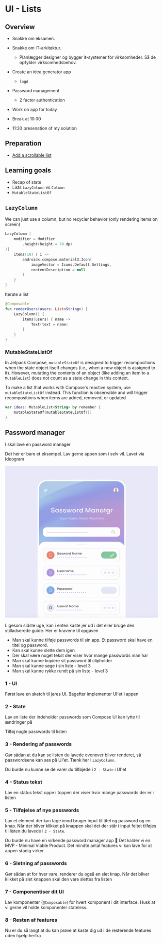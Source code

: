 # UI - Lists



## Overview

- Snakke om eksamen. 
- Snakke om IT-arkitektur.
  - Planlægger designer og bygger it-systemer for virksomheder. Så de opfylder virksomhedsbehov. 

- Create an idea generator app
  - `logd`
- Password management
  - 2 factor authentication

- Work on app for today
- Break at 10:00
- 11:30 presenation of my solution



<!--

Show the primary color theme! https://m3.material.io/theme-builder#/custom



## After class considerations

- This could be made into creating a password manager and then talking about the benefits of such a password manager

-->



## Preparation

- [Add a scrollable list](https://developer.android.com/codelabs/basic-android-kotlin-compose-training-add-scrollable-list?continue=https%3A%2F%2Fdeveloper.android.com%2Fcourses%2Fpathways%2Fandroid-basics-compose-unit-3-pathway-2%23codelab-https%3A%2F%2Fdeveloper.android.com%2Fcodelabs%2Fbasic-android-kotlin-compose-training-add-scrollable-list#1)



## Learning goals

- Recap of state
- Lists `LazyColumn` vs `Column`
- `MutableStateListOf`



## `LazyColumn`

We can just use a column, but no recycler behavior (only rendering items on screen)



```kotlin
LazyColumn (
    modifier = Modifier
        .height(height = 70.dp)
){
    items(10) { i ->
        androidx.compose.material3.Icon(
            imageVector = Icons.Default.Settings,
            contentDescription = null
        )
    }
}
```



Iterate a list

```kotlin
@Composable
fun renderUsers(users: List<String>) {
    LazyColumn() {
        items(users) { name ->
            Text(text = name)
        }
    }
}
```



### MutableStateListOf

In Jetpack Compose, `mutableStateOf` is designed to trigger  recompositions when the state object itself changes (i.e., when a new object is assigned to it). However, mutating the contents of an object  (like adding an item to a `MutableList`) does not count as a state change in this context.

To make a list that works with Compose's reactive system, use `mutableStateListOf` instead. This function is observable and will trigger recompositions when items are added, removed, or updated



```kotlin
var ideas: MutableList<String> by remember {
    mutableStateOf(mutableStateListOf())
}
```



<!--

## Multiple activities



### 1. Create `SecondActivity` Kotlin File

First, you need to create a new Kotlin file for your second activity:

1. In Android Studio, right-click on the `app/src/main/java/your/package/name/` directory in the Project panel.
2. Choose `New` > `Kotlin File/Class`.
3. Name the new class, e.g., `SecondActivity`, and select `File` from the kind options.



Inside the new SecondActivity write

```kotlin
package YOUR_PACKAGE_HERE

import android.os.Bundle
import androidx.activity.ComponentActivity
import androidx.activity.compose.setContent
import androidx.compose.material3.Text

class SecondActivity : ComponentActivity() {
    override fun onCreate(savedInstanceState: Bundle?) {
        super.onCreate(savedInstanceState)
        setContent {
            Text(text = "lol")
        }
    }
}
```

`YOUR_PACKAGE_HERE` could fx be `com.example.basiclayoutexercisesolutions`



### 2. Add the activity to the `manifests/AndroidManifest.xml` file

After the main activity add the following:

```xml
<activity android:name=".SecondActivity" />
```



### 3. Navigate to the activity

In your `MainActivity.kt`

Add the following code:

```kotlin
Button(onClick = {
    val intent = Intent(this@MainActivity, SecondActivity::class.java);
    startActivity(intent);
}) {
    Text(text = "navigate to other Activity")
}
```

This code adds a button that when clicked navigates to the new activity

-->



## Password manager

I skal lave en password manager

Det her er bare et eksempel. Lav gerne appen som i selv vil. Lavet via Ideogram

![CleanShot-2024-12-12-at-10.09.24](assets/CleanShot-2024-12-12-at-10.09.24.png)



Ligesom sidste uge, kan i enten kaste jer ud i det eller bruge den stilladserede guide. Her er kravene til opgaven

- Man skal kunne tilføje passwords til sin app. Et password skal have en titel og password. 
- Kan skal kunne slette dem igen
- Der skal være noget tekst der viser hvor mange passwords man har
- Man skal kunne kopiere sit password til clipholder
- Man skal kunne søge i sin liste - level 3
- Man skal kunne rykke rundt på sin liste - level 3



### 1 - UI

Først lave en sketch til jeres UI. Bagefter implementer UI'et i appen



### 2 - State

Lav en liste der indeholder passwords som Compose UI kan lytte til ændringer på

Tilføj nogle passwords til listen



### 3 - Rendering af passwords

Gør sådan at du kan se listen du lavede ovenover bliver renderet, så passwordsene kan ses på UI'et. Tænk her i `LazyColumn`. 

Du burde nu kunne se de varer du tilføjede i `2 - State` i UI'et



### 4 - Status tekst

Lav en status tekst oppe i toppen der viser hvor mange passwords der er i listen



### 5 - Tilføjelse af nye passwords

Lav et element der kan tage imod bruger input til titel og password og en knap. Når der bliver klikket på knappen skal det der står i input feltet tilføjes til listen du lavede i `2 - State`. 

Du burde nu have en virkende password manager app 🎉 Det kalder vi en MVP - Minimal Viable Product. Det mindte antal features vi kan lave for at appen stadig virker



### 6 - Sletning af passwords

Gør sådan at for hver vare, renderer du også en slet knap. Når det bliver klikket på slet knappen skal den vare slettes fra listen



### 7 - Componentiser dit UI

Lav komponenter (`@Composable`) for hvert komponent i dit interface. Husk at vi gerne vil holde komponenter stateless. 



### 8 - Resten af features

Nu er du så langt at du kan prøve at kaste dig ud i de resterende features uden hjælp herfra



